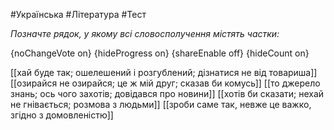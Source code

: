 #Українська #Література #Тест

*Позначте рядок, у якому всі словосполучення містять частки:*

{noChangeVote on}
{hideProgress on}
{shareEnable off}
{hideCount on}

[[хай буде так; ошелешений і розгублений; дізнатися не від товариша]]
[[озирайся не озирайся; це ж мій друг; сказав би комусь]]
[[то джерело знань; ось чого захотів; довідався про новини]]
[[хотів би сказати; нехай не гнівається; розмова з людьми]]
[[зроби саме так, невже це важко, згідно з домовленістю]]
